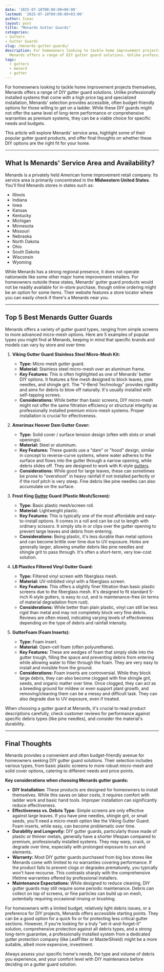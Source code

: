 ```yaml
---
date: '2025-07-10T00:00:00+00:00'
lastmod: '2025-07-10T00:00:00+03:00'
author: Isaac
layout: post
title: "Menards Gutter Guards"
categories:
- Gutters
- Gutter Guards
slug: /menards-gutter-guards/
description: For homeowners looking to tackle home improvement projects themselves,
  Menards offers a range of DIY gutter guard solutions. Unlike professionally installe...
tags: 
  - gutters
  - menard
  - gutter
---
```

For homeowners looking to tackle home improvement projects themselves, Menards offers a range of DIY gutter guard solutions. Unlike professionally installed systems that come with a high price tag and specialized installation, Menards' selection provides accessible, often budget-friendly options for those willing to get on a ladder. While these DIY guards might not offer the same level of long-term performance or comprehensive warranties as premium systems, they can be a viable choice for specific needs and budgets.

This article will explore Menards' service area, highlight some of their popular gutter guard products, and offer final thoughts on whether these DIY options are the right fit for your home.

---

## What Is Menards' Service Area and Availability?

Menards is a privately held American home improvement retail company. Its service area is primarily concentrated in the **Midwestern United States**. You'll find Menards stores in states such as:

* Illinois
* Indiana
* Iowa
* Kansas
* Kentucky
* Michigan
* Minnesota
* Missouri
* Nebraska
* North Dakota
* Ohio
* South Dakota
* Wisconsin
* Wyoming

While Menards has a strong regional presence, it does not operate nationwide like some other major home improvement retailers. For homeowners outside these states, Menards' gutter guard products would not be readily available for in-store purchase, though online ordering might be an option for some items. Their website features a store locator where you can easily check if there's a Menards near you.

---

## Top 5 Best Menards Gutter Guards

Menards offers a variety of gutter guard types, ranging from simple screens to more advanced micro-mesh options. Here are 5 examples of popular types you might find at Menards, keeping in mind that specific brands and models can vary by store and over time:

1.  **Viking Gutter Guard Stainless Steel Micro-Mesh Kit:**
    * **Type:** Micro-mesh gutter guard.
    * **Material:** Stainless steel micro-mesh over an aluminum frame.
    * **Key Features:** This is often highlighted as one of Menards' better DIY options. It features a fine mesh designed to block leaves, pine needles, and shingle grit. The "V-Bend Technology" provides rigidity and aims for debris to blow off naturally. It's usually installed with self-tapping screws.
    * **Considerations:** While better than basic screens, DIY micro-mesh might not offer the same filtration efficiency or structural integrity as professionally installed premium micro-mesh systems. Proper installation is crucial for effectiveness.

2.  **Amerimax Hoover Dam Gutter Cover:**
    * **Type:** Solid cover / surface tension design (often with slots or small openings).
    * **Material:** Steel or aluminum.
    * **Key Features:** These guards use a "dam" or "hood" design, similar in concept to reverse-curve systems, where water adheres to the surface and flows into the gutter through a narrow opening, while debris slides off. They are designed to work with K-style [gutters](/posts/all-american-gutters-reviews/).
    * **Considerations:** While good for large leaves, these can sometimes be prone to "overshoot" in heavy rainfall if not installed perfectly or if the roof pitch is very steep. Fine debris like pine needles can also accumulate on the surface.

3.  **Frost King [Gutter](/posts/are-gutters-necessary/) Guard (Plastic Mesh/Screen):**
    * **Type:** Basic plastic mesh/screen roll.
    * **Material:** Lightweight plastic.
    * **Key Features:** This is typically one of the most affordable and easy-to-install options. It comes in a roll and can be cut to length with ordinary scissors. It simply sits in or clips over the gutter opening to prevent large leaves and debris from entering.
    * **Considerations:** Being plastic, it's less durable than metal options and can become brittle over time due to UV exposure. Holes are generally larger, allowing smaller debris like pine needles and shingle grit to pass through. It's often a short-term, very low-cost solution.

4.  **LB Plastics Filtered Vinyl Gutter Guard:**
    * **Type:** Filtered vinyl screen with fiberglass mesh.
    * **Material:** UV-inhibited vinyl with a fiberglass screen.
    * **Key Features:** This offers a slightly finer filtration than basic plastic screens due to the fiberglass mesh. It's designed to fit standard 5-inch K-style gutters, is easy to cut, and is maintenance-free (in terms of material degradation from rust).
    * **Considerations:** While better than plain plastic, vinyl can still be less rigid than metal and may not completely block very fine debris. Reviews are often mixed, indicating varying levels of effectiveness depending on the type of debris and rainfall intensity.

5.  **GutterFoam (Foam Inserts):**
    * **Type:** Foam insert.
    * **Material:** Open-cell foam (often polyurethane).
    * **Key Features:** These are wedges of foam that simply slide into the gutter trough, filling the space and preventing debris from entering while allowing water to filter through the foam. They are very easy to install and invisible from the ground.
    * **Considerations:** Foam inserts are controversial. While they block large debris, they can also become clogged with fine shingle grit, seeds, and organic matter over time. Once clogged, they can act as a breeding ground for mildew or even support plant growth, and removing/cleaning them can be a messy and difficult task. They can also degrade due to UV exposure, even if treated.

When choosing a gutter guard at Menards, it's crucial to read product descriptions carefully, check customer reviews for performance against specific debris types (like pine needles), and consider the material's durability.

---

## Final Thoughts

Menards provides a convenient and often budget-friendly avenue for homeowners seeking DIY gutter guard solutions. Their selection includes various types, from basic plastic screens to more robust micro-mesh and solid cover options, catering to different needs and price points.

**Key considerations when choosing Menards gutter guards:**

* **DIY Installation:** These products are designed for homeowners to install themselves. While this saves on labor costs, it requires comfort with ladder work and basic hand tools. Improper installation can significantly reduce effectiveness.
* **Effectiveness vs. Debris Type:** Simple screens are only effective against large leaves. If you have pine needles, shingle grit, or small seeds, you'll need a micro-mesh option like the Viking Gutter Guard. Foam inserts, while easy, can become problematic over time.
* **Durability and Longevity:** DIY gutter guards, particularly those made of plastic or thinner metals, generally have a shorter lifespan compared to premium, professionally installed systems. They may warp, crack, or degrade over time, especially with prolonged exposure to sun and elements.
* **Warranty:** Most DIY gutter guards purchased from big box stores like Menards come with limited to no warranties covering performance. If the product fails to prevent clogs or degrades prematurely, you typically won't have recourse. This contrasts sharply with the comprehensive lifetime warranties offered by professional installers.
* **Maintenance Expectations:** While designed to reduce cleaning, DIY gutter guards may still require some periodic maintenance. Debris can collect on top of screens, or fine particles can build up on mesh, potentially requiring occasional rinsing or brushing.

For homeowners with a limited budget, relatively light debris issues, or a preference for DIY projects, Menards offers accessible starting points. They can be a good option for a quick fix or for protecting less critical gutter sections. However, if you're looking for a truly "set-it-and-forget-it" solution, comprehensive protection against all debris types, and a strong long-term guarantee, a professionally installed system from a dedicated gutter protection company (like LeafFilter or MasterShield) might be a more suitable, albeit more expensive, investment.

Always assess your specific home's needs, the type and volume of debris you experience, and your comfort level with DIY maintenance before deciding on a gutter guard solution.
